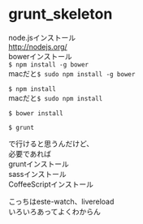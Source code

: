 grunt_skeleton
=============
node.jsインストール  
http://nodejs.org/  
bowerインストール  
`$ npm install -g bower`  
macだと`$ sudo npm install -g bower`

`$ npm install`  
macだと`$ sudo npm install`

`$ bower install`

`$ grunt`

で行けると思うんだけど、  
必要であれば  
gruntインストール  
sassインストール  
CoffeeScriptインストール

こっちはeste-watch、livereload  
いろいろあってよくわからん
